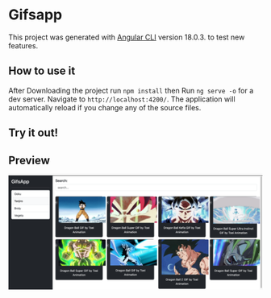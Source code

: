 # Gifsapp

This project was generated with [Angular CLI](https://github.com/angular/angular-cli) version 18.0.3. to test new features.

## How to use it

After Downloading the project run `npm install` then Run `ng serve -o` for a dev server. Navigate to `http://localhost:4200/`. The application will automatically reload if you change any of the source files.

## Try it out!



## Preview

![img.png](img.png)
